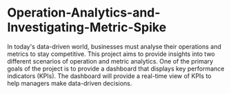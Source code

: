 # Operation-Analytics-and-Investigating-Metric-Spike
In today's data-driven world, businesses must analyse their operations and metrics to stay
competitive. This project aims to provide insights into two different scenarios of operation
and metric analytics. One of the primary goals of the project is to provide a dashboard that
displays key performance indicators (KPIs). The dashboard will provide a real-time view of
KPIs to help managers make data-driven decisions.

